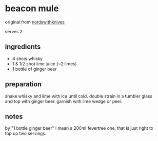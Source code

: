 # beacon mule

original from [nerdswithknives](https://www.nerdswithknives.com/beacon-mule-bourbon-ginger-beer-cocktail/)

serves 2

## ingredients

- 4 shots whisky
- 1 & 1/2 shot lime juice (~2 limes)
- 1 bottle of ginger beer

## preparation

shake whisky and lime with ice until cold. double strain in a tumbler glass and top with ginger beer. garnish with lime wedge or peel.

## notes

by "1 bottle ginger beer" I mean a 200ml fevertree one, that is just right to top up two servings.
